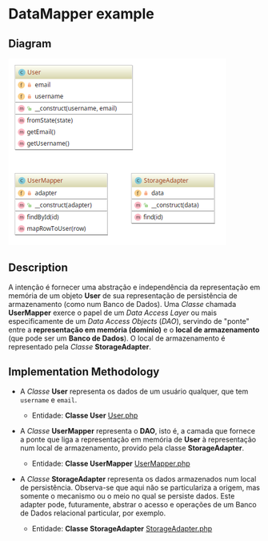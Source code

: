 # DataMapper example

## Diagram

![Image of Composite](../../../images/data-mapper.png)

## Description

A intenção é fornecer uma abstração e independência da representação em memória de um objeto **User**
de sua representação de persistência de armazenamento (como num Banco de Dados). Uma *Classe* chamada 
**UserMapper** exerce o papel de um *Data Access Layer* ou mais especificamente de um 
*Data Access Objects* (*DAO*), servindo de "ponte" entre a **representação em memória (domínio)**
e o **local de armazenamento** (que pode ser um **Banco de Dados**). O local de armazenamento é representado
pela *Classe* **StorageAdapter**.

## Implementation Methodology

* A *Classe* **User** representa os dados de um usuário qualquer, que tem `username` e `email`.

  - Entidade: **Classe User** [User.php](User.php)

* A *Classe* **UserMapper** representa o **DAO**, isto é, a camada que fornece a ponte que liga
a representação em memória de **User** à representação num local de armazenamento, provido pela
classe **StorageAdapter**.

  - Entidade: **Classe UserMapper** [UserMapper.php](UserMapper.php)

* A *Classe* **StorageAdapter** representa os dados armazenados num local de persistência. Observa-se
que aqui não se particulariza a origem, mas somente o mecanismo ou o meio no qual se persiste dados.
Este adapter pode, futuramente, abstrar o acesso e operações de um Banco de Dados relacional particular, 
por exemplo.

  - Entidade: **Classe StorageAdapter** [StorageAdapter.php](StorageAdapter.php)